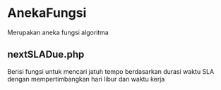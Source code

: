 # AnekaFungsi
Merupakan aneka fungsi algoritma

## nextSLADue.php
Berisi fungsi untuk mencari jatuh tempo berdasarkan durasi waktu SLA dengan mempertimbangkan hari libur dan waktu kerja
